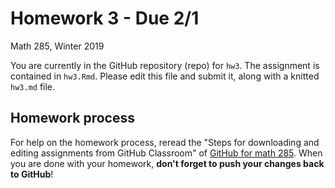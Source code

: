 Homework 3 - Due 2/1
================
Math 285, Winter 2019

You are currently in the GitHub repository (repo) for `hw3`. The assignment is contained in `hw3.Rmd`. Please edit this file and submit it, along with a knitted `hw3.md` file.

Homework process
----------------

For help on the homework process, reread the "Steps for downloading and editing assignments from GitHub Classroom" of [GitHub for math 285](https://github.com/intro-data-science-w2019/class_materials/blob/master/resources/github-for-students.md). When you are done with your homework, **don't forget to push your changes back to GitHub**!
